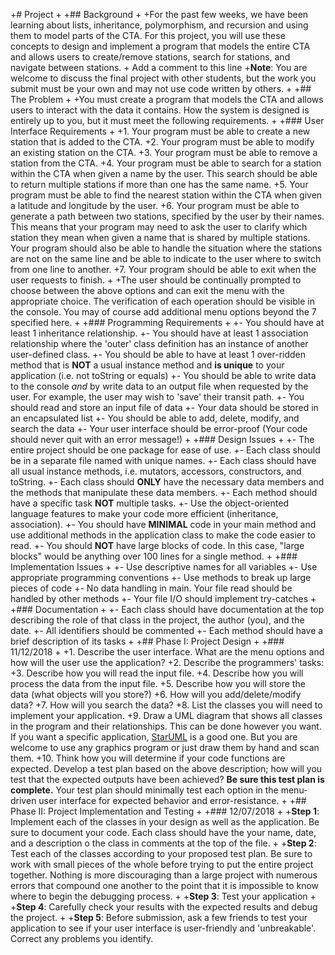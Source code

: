 +# Project
+
+## Background
+
+For the past few weeks, we have been learning about lists, inheritance, polymorphism, and recursion and using them to model parts of the CTA. For this project, you will use these concepts to design and implement a program that models the entire CTA and allows users to create/remove stations, search for stations, and navigate between stations.
+
Add a comment to this line
+**Note**: You are welcome to discuss the final project with other students, but the work you submit must be your own and may not use code written by others.
+
+## The Problem
+
+You must create a program that models the CTA and allows users to interact with the data it contains. How the system is designed is entirely up to you, but it must meet the following requirements.
+
+### User Interface Requirements
+
+1.  Your program must be able to create a new station that is added to the CTA.
+2.  Your program must be able to modify an existing station on the CTA.
+3.  Your program must be able to remove a station from the CTA.
+4.  Your program must be able to search for a station within the CTA when given a name by the user. This search should be able to return multiple stations if more than one has the same name.
+5.  Your program must be able to find the nearest station within the CTA when given a latitude and longitude by the user.
+6.  Your program must be able to generate a path between two stations, specified by the user by their names. 
This means that your program may need to ask the user to clarify which station they mean when given a name that is shared by multiple 
stations. Your program should also be able to handle the situation where the stations are not on the same line 
and be able to indicate to the user where to switch from one line to another.
+7.  Your program should be able to exit when the user requests to finish.
+
+The user should be continually prompted to choose between the above options and can exit the menu with the appropriate choice. The verification of each operation should be visible in the console. You may of course add additional menu options beyond the 7 specified here.
+
+### Programming Requirements
+
+- You should have at least 1 inheritance relationship.
+- You should have at least 1 association relationship where the 'outer' class definition has an instance of another user-defined class.
+- You should be able to have at least 1 over-ridden method that is **NOT** a usual instance method and **is unique** to your application (i.e. not toString or equals)
+- You should be able to write data to the console _and_ by write data to an output file when requested by the user. For example, the user may wish to 'save' their transit path.
+- You should read and store an input file of data
+- Your data should be stored in an encapsulated list
+- You should be able to add, delete, modify, and search the data
+- Your user interface should be error-proof (Your code should never quit with an error message!)
+
+### Design Issues
+
+- The entire project should be one package for ease of use.
+- Each class should be in a separate file named with unique names.
+- Each class should have all usual instance methods, i.e. mutators, accessors, constructors, and toString.
+- Each class should **ONLY** have the necessary data members and the methods that manipulate these data members.
+- Each method should have a specific task **NOT** multiple tasks.
+- Use the object-oriented language features to make your code more efficient (inheritance, association).
+- You should have **MINIMAL** code in your main method and use additional methods in the application class to make the code easier to read.
+- You should **NOT** have large blocks of code. In this case, "large blocks" would be anything over 100 lines for a single method.
+
+### Implementation Issues
+
+- Use descriptive names for all variables
+- Use appropriate programming conventions
+- Use methods to break up large pieces of code
+- No data handling in main. Your file read should be handled by other methods
+- Your file I/O should implement try-catches
+
+### Documentation
+
+- Each class should have documentation at the top describing the role of that class in the project, the author (you), and the date.
+- All identifiers should be commented
+- Each method should have a brief description of its tasks
+
+## Phase I: Project Design
+
+### 11/12/2018
+
+1.  Describe the user interface. What are the menu options and how will the user use the application?
+2.  Describe the programmers' tasks:
+3.  Describe how you will read the input file.
+4.  Describe how you will process the data from the input file.
+5.  Describe how you will store the data (what objects will you store?)
+6.  How will you add/delete/modify data?
+7.  How will you search the data?
+8.  List the classes you will need to implement your application.
+9.  Draw a UML diagram that shows all classes in the program and their relationships. This can be done however you want. If you want a specific application, [StarUML](http://staruml.io/download) is a good one. But you are welcome to use any graphics program or just draw them by hand and scan them.
+10. Think how you will determine if your code functions are expected. Develop a test plan based on the above description; how will you test that the expected outputs have been achieved? **Be sure this test plan is complete.** Your test plan should minimally test each option in the menu-driven user interface for expected behavior and error-resistance.
+
+## Phase II: Project Implementation and Testing
+
+### 12/07/2018
+
+**Step 1**: Implement each of the classes in your design as well as the application. Be sure to document your code. Each class should have the your name, date, and a description o the class in comments at the top of the file.
+
+**Step 2**: Test each of the classes according to your proposed test plan. Be sure to work with small pieces of the whole before trying to put the entire project together. Nothing is more discouraging than a large project with numerous errors that compound one another to the point that it is impossible to know where to begin the debugging process.
+
+**Step 3**: Test your application
+
+**Step 4**: Carefully check your results with the expected results and debug the project.
+
+**Step 5**: Before submission, ask a few friends to test your application to see if your user interface is user-friendly and 'unbreakable'. Correct any problems you identify.